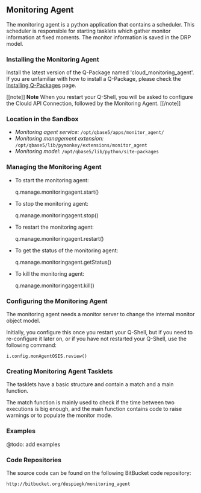 [qpinstall]: /pylabsdoc/#/Q-Packages/QPInstall


## Monitoring Agent

The monitoring agent is a python application that contains a scheduler. This scheduler is responsible for starting tasklets which gather monitor information at fixed moments. The monitor information is saved in the DRP model.

### Installing the Monitoring Agent

Install the latest version of the Q-Package named 'cloud_monitoring_agent'.
If you are unfamiliar with how to install a Q-Package, please check the [Installing Q-Packages][qpinstall] page.

[[note]]
**Note** 
When you restart your Q-Shell, you will be asked to configure the Clould API Connection, followed by the Monitoring Agent.
[[/note]]


### Location in the Sandbox

* *Monitoring agent service:* `/opt/qbase5/apps/monitor_agent/`
* *Monitoring management extension:* `/opt/qbase5/lib/pymonkey/extensions/monitor_agent`
* *Monitoring model:* `/opt/qbase5/lib/python/site-packages`


### Managing the Monitoring Agent

* To start the monitoring agent:

    q.manage.monitoringagent.start()

* To stop the monitoring agent:

    q.manage.monitoringagent.stop()

* To restart the monitoring agent:

    q.manage.monitoringagent.restart()

* To get the status of the monitoring agent:

    q.manage.monitoringagent.getStatus()

* To kill the monitoring agent:

    q.manage.monitoringagent.kill()


### Configuring the Monitoring Agent

The monitoring agent needs a monitor server to change the internal monitor object model.

Initially, you configure this once you restart your Q-Shell, but if you need to re-configure it later on, or if you have not restarted your Q-Shell, use the following command:

    i.config.monAgentOSIS.review()                                         


### Creating Monitoring Agent Tasklets

The tasklets have a basic structure and contain a match and a main function.

The match function is mainly used to check if the time between two executions is big enough, and the main function contains code to raise warnings or to populate the monitor mode.


### Examples

@todo: add examples


### Code Repositories

The source code can be found on the following BitBucket code repository:
    
    http://bitbucket.org/despiegk/monitoring_agent
